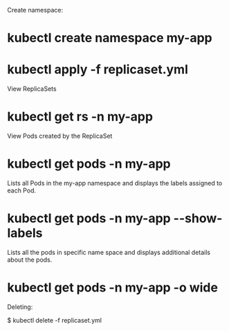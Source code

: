 Create namespace:
# kubectl create namespace my-app

# kubectl apply -f replicaset.yml
View ReplicaSets
# kubectl get rs -n my-app
View Pods created by the ReplicaSet          
# kubectl get pods -n my-app       

Lists all Pods in the my-app namespace and displays the labels assigned to each Pod.

# kubectl get pods -n my-app --show-labels

Lists all the pods in specific name space and displays additional details about the pods. 

# kubectl get pods -n my-app   -o wide

Deleting:

$ kubectl delete -f replicaset.yml
